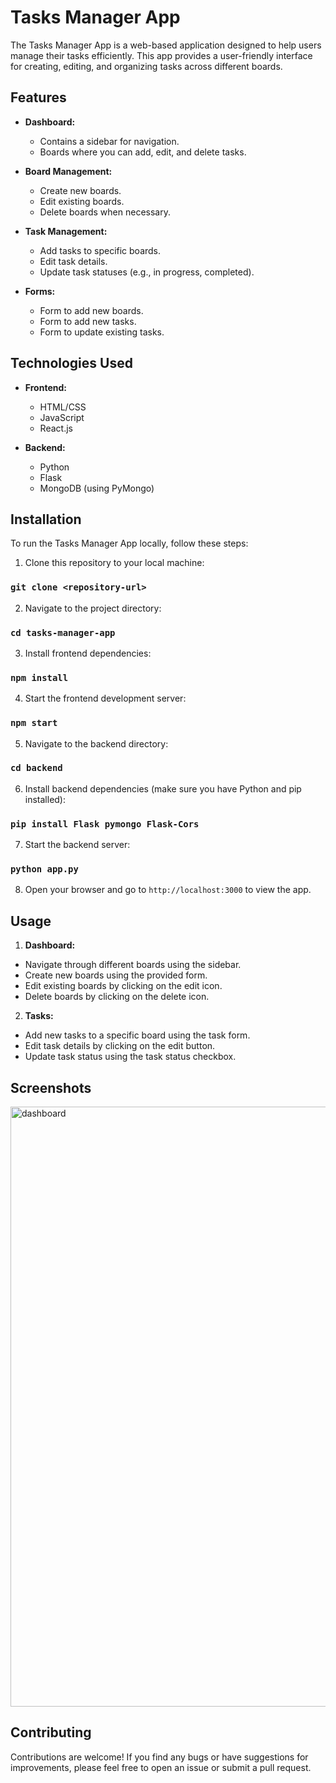 # Tasks Manager App

The Tasks Manager App is a web-based application designed to help users manage their tasks efficiently. This app provides a user-friendly interface for creating, editing, and organizing tasks across different boards.

## Features

- **Dashboard:** 
  - Contains a sidebar for navigation.
  - Boards where you can add, edit, and delete tasks.

- **Board Management:**
  - Create new boards.
  - Edit existing boards.
  - Delete boards when necessary.

- **Task Management:**
  - Add tasks to specific boards.
  - Edit task details.
  - Update task statuses (e.g., in progress, completed).

- **Forms:**
  - Form to add new boards.
  - Form to add new tasks.
  - Form to update existing tasks.

## Technologies Used

- **Frontend:**
  - HTML/CSS
  - JavaScript
  - React.js

- **Backend:**
  - Python
  - Flask
  - MongoDB (using PyMongo)

## Installation

To run the Tasks Manager App locally, follow these steps:

1. Clone this repository to your local machine:

### `git clone <repository-url>`

2. Navigate to the project directory:

### `cd tasks-manager-app`

3. Install frontend dependencies:

### `npm install`

4. Start the frontend development server:

### `npm start`

5. Navigate to the backend directory:

### `cd backend`

6. Install backend dependencies (make sure you have Python and pip installed):

### `pip install Flask pymongo Flask-Cors`

7. Start the backend server:

### `python app.py`

8. Open your browser and go to `http://localhost:3000` to view the app.

## Usage

1. **Dashboard:**
- Navigate through different boards using the sidebar.
- Create new boards using the provided form.
- Edit existing boards by clicking on the edit icon.
- Delete boards by clicking on the delete icon.

2. **Tasks:**
- Add new tasks to a specific board using the task form.
- Edit task details by clicking on the edit button.
- Update task status using the task status checkbox.

## Screenshots
<img width="960" alt="dashboard" src="https://github.com/douaa-amran/TasksManager/assets/120199553/20329bbd-3593-43ba-b06d-255259841fec">

## Contributing

Contributions are welcome! If you find any bugs or have suggestions for improvements, please feel free to open an issue or submit a pull request.

